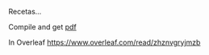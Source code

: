 Recetas...

Compile and get [pdf](https://latexonline.cc/compile?git=https%3A%2F%2Fgithub.com%2Fisraelmcmc%2FRecetario&target=Recetario.tex&command=pdflatex)

In Overleaf
https://www.overleaf.com/read/zhznvgryjmzb